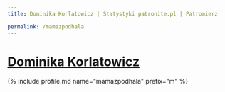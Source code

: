 ```yaml
---
title: Dominika Korlatowicz | Statystyki patronite.pl | Patromierz

permalink: /mamazpodhala
---
```


# [Dominika Korlatowicz](https://patronite.pl/mamazpodhala)

{% include profile.md name="mamazpodhala" prefix="m" %}
